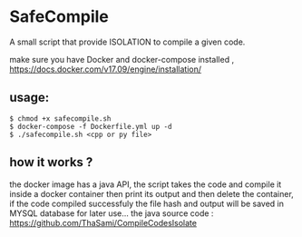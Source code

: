 # SafeCompile

A small script that provide ISOLATION to compile a given code. 

make sure you have Docker and docker-compose installed , 
https://docs.docker.com/v17.09/engine/installation/

## usage:
```
$ chmod +x safecompile.sh
$ docker-compose -f Dockerfile.yml up -d
$ ./safecompile.sh <cpp or py file>
```
  
## how it works ? 
  the docker image has a java API, the script  takes the code and compile it inside a docker container then print its output and then delete the container, if the code compiled successfuly the file hash and output will be saved in MYSQL database for later use... 
the java source code : 
https://github.com/ThaSami/CompileCodesIsolate






